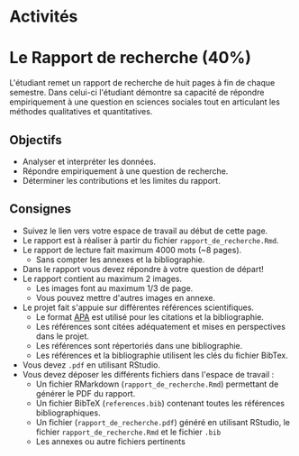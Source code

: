 # Activités

# Le Rapport de recherche (40%)
L'étudiant remet un rapport de recherche de huit pages à fin de chaque semestre. Dans celui-ci l'étudiant démontre sa capacité de répondre empiriquement à une question en sciences sociales tout en articulant les méthodes qualitatives et quantitatives.

## Objectifs
- Analyser et interpréter les données.
- Répondre empiriquement à une question de recherche.
- Déterminer les contributions et les limites du rapport.

## Consignes
- Suivez le lien vers votre espace de travail au début de cette page.
- Le rapport est à réaliser à partir du fichier `rapport_de_recherche.Rmd`.
- Le rapport de lecture fait maximum 4000 mots (~8 pages).
    - Sans compter les annexes et la bibliographie.
- Dans le rapport vous devez répondre à votre question de départ!
- Le rapport contient au maximum 2 images.
    - Les images font au maximum 1/3 de page.
    - Vous pouvez mettre d'autres images en annexe.
- Le projet fait s'appuie sur différentes références scientifiques.
    - Le format [APA](https://www.mendeley.com/guides/apa-citation-guide) est utilisé pour les citations et la bibliographie.
    - Les références sont citées adéquatement et mises en perspectives dans le projet.
    - Les références sont répertoriés dans une bibliographie.
    - Les références et la bibliographie utilisent les clés du fichier BibTex.
- Vous devez  `.pdf` en utilisant RStudio.
- Vous devez déposer les différents fichiers dans l'espace de travail :
    - Un fichier RMarkdown (`rapport_de_recherche.Rmd`) permettant de générer le PDF du rapport.
    - Un fichier BibTeX (`references.bib`) contenant toutes les références bibliographiques.
    - Un fichier (`rapport_de_recherche.pdf`) généré en utilisant RStudio, le fichier `rapport_de_recherche.Rmd` et le fichier `.bib`
    - Les annexes ou autre fichiers pertinents

